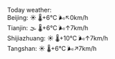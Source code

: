 Today weather:  
Beijing: ☀️ 🌡️+6°C 🌬️↖0km/h  
Tianjin: 🌫  🌡️+6°C 🌬️↑7km/h  
Shijiazhuang: ☀️ 🌡️+10°C 🌬️↑7km/h  
Tangshan: ☀️ 🌡️+6°C 🌬️↗7km/h  

